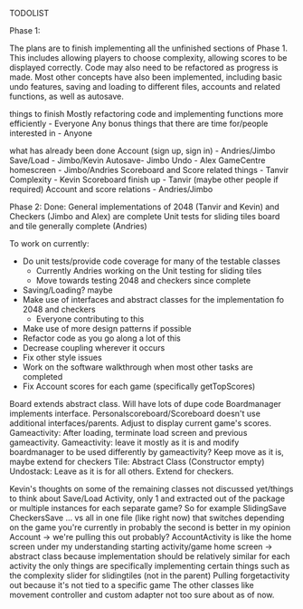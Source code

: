 TODOLIST


Phase 1:

The plans are to finish implementing all the unfinished sections of Phase 1. This includes allowing players to choose
complexity, allowing scores to be displayed correctly. Code may also need to be refactored as progress is made. Most
other concepts have also been implemented, including basic undo features, saving and loading to different files,
accounts and related functions, as well as autosave.

things to finish
Mostly refactoring code and implementing functions more efficiently - Everyone
Any bonus things that there are time for/people interested in - Anyone

what has already been done
Account (sign up, sign in) - Andries/Jimbo
Save/Load - Jimbo/Kevin
Autosave- Jimbo
Undo - Alex
GameCentre homescreen - Jimbo/Andries
Scoreboard and Score related things - Tanvir
Complexity - Kevin
Scoreboard finish up - Tanvir (maybe other people if required)
Account and score relations - Andries/Jimbo

Phase 2:
Done:
General implementations of 2048 (Tanvir and Kevin) and Checkers (Jimbo and Alex) are complete
Unit tests for sliding tiles board and tile generally complete (Andries)

To work on currently:
- Do unit tests/provide code coverage for many of the testable classes
    - Currently Andries working on the Unit testing for sliding tiles
    - Move towards testing 2048 and checkers since complete
- Saving/Loading? maybe
- Make use of interfaces and abstract classes for the implementation fo 2048 and checkers
    - Everyone contributing to this
- Make use of more design patterns if possible
- Refactor code as you go along a lot of this
- Decrease coupling wherever it occurs
- Fix other style issues
- Work on the software walkthrough when most other tasks are completed
- Fix Account scores for each game (specifically getTopScores)

Board extends abstract class. Will have lots of dupe code
Boardmanager implements interface.
Personalscoreboard/Scoreboard doesn't use additional interfaces/parents. Adjust to display current game's scores.
Gameactivity: After loading, terminate load screen and previous gameactivity.
Gameactivity: leave it mostly as it is and modify boardmanager to be used differently by gameactivity?
Keep move as it is, maybe extend for checkers
Tile: Abstract Class (Constructor empty)
Undostack: Leave as it is for all others. Extend for checkers.

Kevin's thoughts on some of the remaining classes not discussed yet/things to think about
Save/Load Activity, only 1 and extracted out of the package or multiple instances for each separate game?
So for example SlidingSave CheckersSave ... vs all in one file (like right now) that switches depending on the game you're currently in
probably the second is better in my opinion
Account -> we're pulling this out probably? AccountActivity is like the home screen under my understanding
starting activity/game home screen -> abstract class because implementation should be relatively similar for each activity
the only things are specifically implementing certain things such as the complexity slider for slidingtiles (not in the parent) 
Pulling forgetactivity out because it's not tied to a specific game
The other classes like movement controller and custom adapter not too sure about as of now.